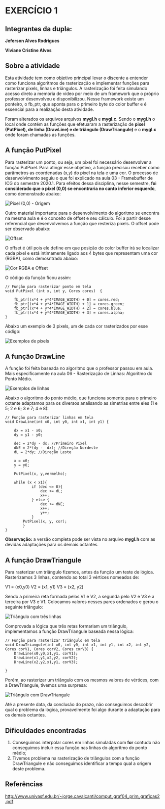 #  EXERCÍCIO 1

## Integrantes da dupla:

**Jeferson Alves Rodrigues**

**Viviane Cristine Alves**

## Sobre a atividade

Esta atividade tem como objetivo principal levar o discente a entender como funciona algoritmos de rasterização e implementar funções para rasterizar pixels, linhas e triângulos. A rasterização foi feita simulando acesso direto a memória de vídeo por meio de um framework que o próprio professor desenvolveu e disponibilizou. Nesse framework existe um ponteiro, o fb_ptr, que aponta para o primeiro byte do color buffer e é essencial para a realização desta atividade.

Foram alterados os arquivos arquivos **mygl.h** e **mygl.c**. Sendo o **mygl.h** o local onde contém as funções que efetuaram a rasterização de  **pixel (PutPixel), de linha (DrawLine) e de triângulo (DrawTriangule)** e o **mygl.c** onde foram chamadas as funções.

## A função PutPixel

Para rasterizar um ponto, ou seja, um pixel foi necessário desenvolver a função PutPixel. Para atingir esse objetivo, a função precisou receber como parâmetros as coordenadas (x,y) do pixel na tela e uma cor. O processo de desenvolvimento seguiu o que foi explicado na aula 03 - Framebuffer de ICG do semestre 2020.1. Para efeitos dessa disciplina, nesse semestre, **foi considerado que o pixel (0,0) se encontraria no canto inferior esquerdo**, como demonstrado abaixo:

![Pixel (0,0) - Origem](https://jeferson-wwe.000webhostapp.com/img-icg/pixelO.png)

Outro material importante para o desenvolvimento do algoritmo se encontra na mesma aula e é o conceito de offset e seu cálculo. Foi a partir desse referencial que desenvolvemos a função que resteriza pixels. O offset pode ser observado abaixo:

![Offset](https://jeferson-wwe.000webhostapp.com/img-icg/offset1.png)

O offset é útil pois ele define em que posição do color buffer irá se localizar cada pixel e está intimamente ligado aos 4 bytes que representam uma cor (RGBA), como demosntrado abaixo:

![Cor RGBA e Offset](https://jeferson-wwe.000webhostapp.com/img-icg/razaoOffset1.png)

O código da função ficou assim:

~~~Código em C
// Função para rasterizar ponto em tela
void PutPixel (int x, int y, Cores cores)  {

    fb_ptr[(x*4 + y*4*IMAGE_WIDTH) + 0] = cores.red;
    fb_ptr[(x*4 + y*4*IMAGE_WIDTH) + 1] = cores.green;
    fb_ptr[(x*4 + y*4*IMAGE_WIDTH) + 2] = cores.blue;
    fb_ptr[(x*4 + y*4*IMAGE_WIDTH) + 3] = cores.alpha;
}
~~~

Abaixo um exemplo de 3 pixels, um de cada cor rasterizados por esse código:

![Exemplos de pixels](https://jeferson-wwe.000webhostapp.com/img-icg/pixels.png)

## A função DrawLine

A função foi feita baseada no algoritmo que o professor passou em aula. Mais especificamente na aula 06 - Rasterização de Linhas: Algoritmo do Ponto Médio.

![Exemplos de linhas](https://jeferson-wwe.000webhostapp.com/img-icg/linhas.png)

Abaixo o algoritmo do ponto médio, que funciona somente para o primeiro octante adaptamos para os diversos analisando as simetrias entre eles (1 e 5; 2 e 6; 3 e 7; 4 e 8):

~~~Código em C
// Função para rasterizar linhas em tela
void DrawLine(int x0, int y0, int x1, int y1) {

    dx = x1 - x0;
    dy = y1 - y0;

    dec = 2*dy - dx; //Primeiro Pixel
    dNE = 2*(dy -  dx); //Direção Nordeste
    dL = 2*dy; //Direção Leste

    x = x0;
    y = y0;
    
    PutPixel(x, y,vermelho);

    while (x < x1){
            if (dec <= 0){
                dec += dL;
                x++;
            } else {
                dec += dNE;
                x++;
                y++;
            }
        PutPixel(x, y, cor);
        }
}
~~~

**Observação:** a versão completa pode ser vista no arquivo **mygl.h** com as devidas adaptações para os demais octantes.

## A função DrawTriangule

Para rasterizar um triângulo fizemos, antes da função um teste de lógica. Rasterizamos 3 linhas, contendo ao total 3 vértices nomeados de: 

V1 = (x0,y0)
V2 = (x1, y1)
V3 = (x2, y2)

Sendo a primeira reta formada pelos V1 e V2, a segunda pelo V2 e V3 e a terceira por V3 e V1. Colocamos valores nesses pares ordenados e gerou o seguinte triângulo:

![Triângulo com três linhas](https://jeferson-wwe.000webhostapp.com/img-icg/triangulo1.png)

Comprovada a lógica que três retas formariam um triângulo, implementamos a função DrawTriangule baseada nessa lógica:

~~~Código em C
// Função para rasterizar triângulo em tela
void DrawTriangule(int x0, int y0, int x1, int y1, int x2, int y2, Cores corV1, Cores corV2, Cores corV3) {
    DrawLine(x0,y0,x1,y1, corV1);
    DrawLine(x1,y1,x2,y2, corV2);
    DrawLine(x2,y2,x1,y1, corV3);

}
~~~

Porém, ao rasterizar um triângulo com os mesmos valores de vértices, com a DrawTriangule, tivemos uma surpresa:

![Triângulo com DrawTriangule](https://jeferson-wwe.000webhostapp.com/img-icg/triangulo2.png)

Até a presente data, da conclusão do prazo, não conseguimos descobrir qual o problema da lógica, provavelmente foi algo durante a adaptação para os demais octantes.

## Dificuldades encontradas

1. Conseguimos interpolar cores em linhas simuladas com **for** contudo não conseguimos incluir essa função nas linhas do algoritmo do ponto médio;
2. Tivemos problema na rasterização de triângulos com a função DrawTriangule e não conseguimos identificar a tempo qual a origem deste problema.

## Referências

<http://www.univasf.edu.br/~jorge.cavalcanti/comput_graf04_prim_graficas2.pdf>
